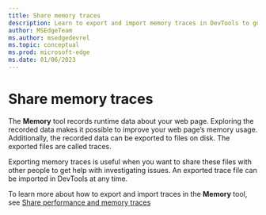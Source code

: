 ```yaml
---
title: Share memory traces
description: Learn to export and import memory traces in DevTools to get help when investigating issues.
author: MSEdgeTeam
ms.author: msedgedevrel
ms.topic: conceptual
ms.prod: microsoft-edge
ms.date: 01/06/2023
---
```

# Share memory traces

The **Memory** tool records runtime data about your web page. Exploring the recorded data makes it possible to improve your web page’s memory usage. Additionally, the recorded data can be exported to files on disk. The exported files are called traces.

Exporting memory traces is useful when you want to share these files with other people to get help with investigating issues. An exported trace file can be imported in DevTools at any time.

To learn more about how to export and import traces in the **Memory** tool, see [Share performance and memory traces](../evaluate-performance/share-traces.md)
